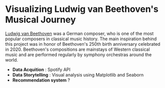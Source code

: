 # Visualizing Ludwig van Beethoven's Musical Journey

[Ludwig van Beethoven](https://en.wikipedia.org/wiki/Ludwig_van_Beethoven) was a German composer, who is one of the most popular composers in classical music history. The main inspiration behind this project was in honor of Beethoven's 250th birth anniversary celebrated in 2020. Beethoven's compositions are mainstays of Western classical music and are performed regularly by symphony orchestras around the world. 


* **Data Acquition** : Spotify API
* **Data Storytelling** : Visual analysis using Matplotlib and Seaborn
* **Recommendation system** ? 

